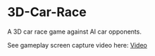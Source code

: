 # 3D-Car-Race
A 3D car race game against AI car opponents.

See gameplay screen capture video here: [Video](https://youtu.be/ZzdvubQLgjE)

